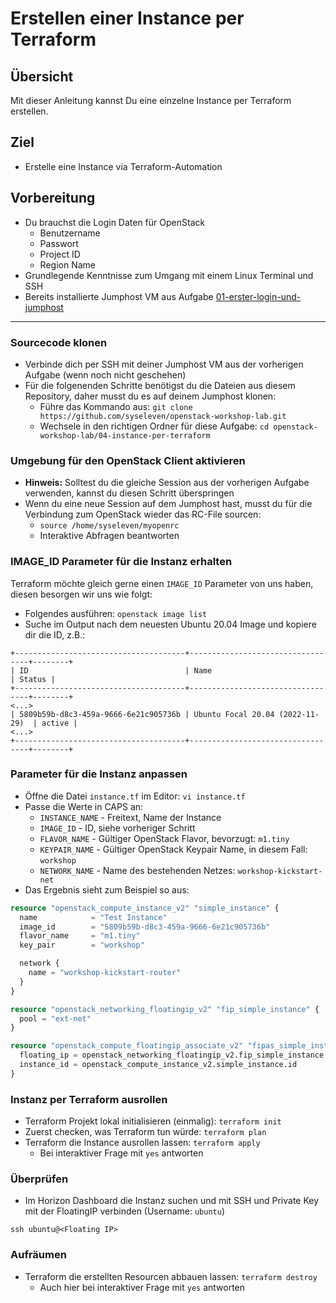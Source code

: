 # Erstellen einer Instance per Terraform

## Übersicht

Mit dieser Anleitung kannst Du eine einzelne Instance per Terraform erstellen.

## Ziel

* Erstelle eine Instance via Terraform-Automation

## Vorbereitung

* Du brauchst die Login Daten für OpenStack
  * Benutzername
  * Passwort
  * Project ID
  * Region Name
* Grundlegende Kenntnisse zum Umgang mit einem Linux Terminal und SSH
* Bereits installierte Jumphost VM aus Aufgabe [01-erster-login-und-jumphost](/01-erster-login-und-jumphost)

---

### Sourcecode klonen

* Verbinde dich per SSH mit deiner Jumphost VM aus der vorherigen Aufgabe (wenn noch nicht geschehen)
* Für die folgenenden Schritte benötigst du die Dateien aus diesem Repository, daher musst du es auf deinem Jumphost klonen:
  * Führe das Kommando aus: `git clone https://github.com/syseleven/openstack-workshop-lab.git`
  * Wechsele in den richtigen Ordner für diese Aufgabe: `cd openstack-workshop-lab/04-instance-per-terraform`

### Umgebung für den OpenStack Client aktivieren

* **Hinweis:** Solltest du die gleiche Session aus der vorherigen Aufgabe verwenden, kannst du diesen Schritt überspringen
* Wenn du eine neue Session auf dem Jumphost hast, musst du für die Verbindung zum OpenStack wieder das RC-File sourcen:
  * `source /home/syseleven/myopenrc`
  * Interaktive Abfragen beantworten

### IMAGE_ID Parameter für die Instanz erhalten

Terraform möchte gleich gerne einen `IMAGE_ID` Parameter von uns haben, diesen besorgen wir uns wie folgt:

* Folgendes ausführen: `openstack image list`
* Suche im Output nach dem neuesten Ubuntu 20.04 Image und kopiere dir die ID, z.B.:

```plain
+--------------------------------------+----------------------------------+--------+
| ID                                   | Name                             | Status |
+--------------------------------------+----------------------------------+--------+
<...>
| 5809b59b-d8c3-459a-9666-6e21c905736b | Ubuntu Focal 20.04 (2022-11-29)  | active |
<...>
+--------------------------------------+----------------------------------+--------+
```

### Parameter für die Instanz anpassen

* Öffne die Datei `instance.tf` im Editor: `vi instance.tf`
* Passe die Werte in CAPS an:
  * `INSTANCE_NAME` - Freitext, Name der Instance
  * `IMAGE_ID` - ID, siehe vorheriger Schritt
  * `FLAVOR_NAME` - Gültiger OpenStack Flavor, bevorzugt: `m1.tiny`
  * `KEYPAIR_NAME` - Gültiger OpenStack Keypair Name, in diesem Fall: `workshop`
  * `NETWORK_NAME` - Name des bestehenden Netzes: `workshop-kickstart-net`
* Das Ergebnis sieht zum Beispiel so aus:

```tf
resource "openstack_compute_instance_v2" "simple_instance" {
  name            = "Test Instance"
  image_id        = "5809b59b-d8c3-459a-9666-6e21c905736b"
  flavor_name     = "m1.tiny"
  key_pair        = "workshop"

  network {
    name = "workshop-kickstart-router"
  }
}

resource "openstack_networking_floatingip_v2" "fip_simple_instance" {
  pool = "ext-net"
}

resource "openstack_compute_floatingip_associate_v2" "fipas_simple_instance" {
  floating_ip = openstack_networking_floatingip_v2.fip_simple_instance.address
  instance_id = openstack_compute_instance_v2.simple_instance.id
}
```

### Instanz per Terraform ausrollen

* Terraform Projekt lokal initialisieren (einmalig): `terraform init`
* Zuerst checken, was Terraform tun würde: `terraform plan`
* Terraform die Instance ausrollen lassen: `terraform apply`
  * Bei interaktiver Frage mit `yes` antworten

### Überprüfen

* Im Horizon Dashboard die Instanz suchen und mit SSH und Private Key mit der FloatingIP verbinden (Username: `ubuntu`)

`ssh ubuntu@<Floating IP>`

### Aufräumen

* Terraform die erstellten Resourcen abbauen lassen: `terraform destroy`
  * Auch hier bei interaktiver Frage mit `yes` antworten

